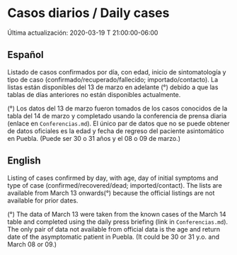 # Casos diarios / Daily cases 

Última actualización: 2020-03-19 T 21:00:00-06:00

## Español

Listado de casos confirmados por día, con edad, inicio de sintomatología y tipo de caso (confirmado/recuperado/fallecido; importado/contacto). 
La listas están disponibles del 13 de marzo en adelante (°) debido a que las tablas de días anteriores no están disponibles actualmente.

(°) Los datos del 13 de marzo fueron tomados de los casos conocidos de la tabla del 14 de marzo y completado usando la conferencia de prensa diaria (enlace en ```Conferencias.md```). El único par de datos que no se puede obtener de datos oficiales es la edad y fecha de regreso del paciente asintomático en Puebla. (Puede ser 30 o 31 años y el 08 o 09 de marzo.)

## English

Listing of cases confirmed by day, with age, day of initial symptoms and type of case (confirmed/recovered/dead; imported/contact).
The lists are available from March 13 onwards(°) because the official listings are not available for prior dates.

(°) The data of March 13 were taken from the known cases of the March 14 table and completed using the daily press briefing (link in ```Conferencias.md```). The only pair of data not available from official data is the age and  return date of the asymptomatic patient in Puebla. (It could be 30 or 31 y.o. and March 08 or 09.)
